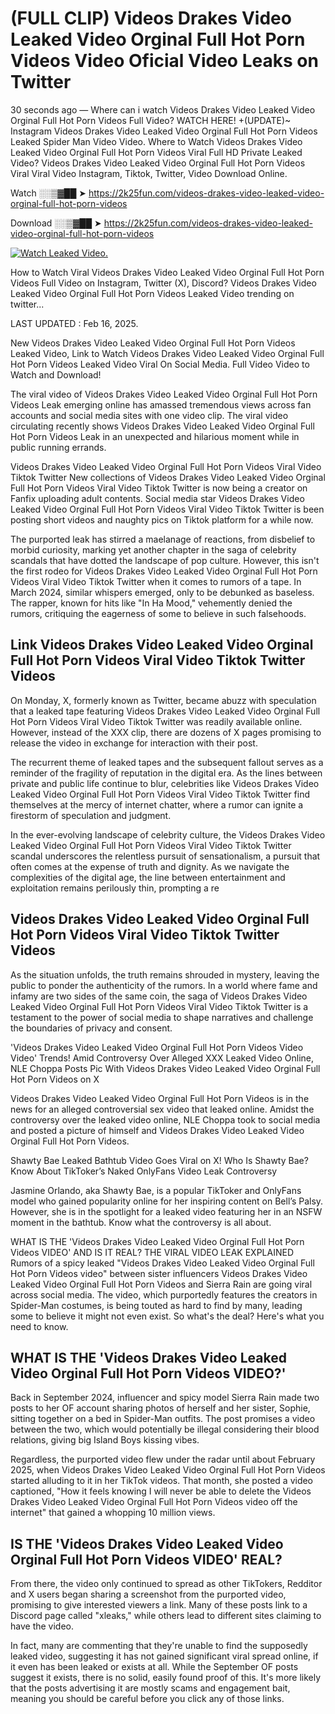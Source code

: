 # (FULL CLIP) Videos Drakes Video Leaked Video Orginal Full Hot Porn Videos Video Oficial Video Leaks on Twitter

30 seconds ago — Where can i watch Videos Drakes Video Leaked Video Orginal Full Hot Porn Videos Full Video? WATCH HERE! +(UPDATE)~ Instagram Videos Drakes Video Leaked Video Orginal Full Hot Porn Videos Leaked Spider Man Video Video. Where to Watch Videos Drakes Video Leaked Video Orginal Full Hot Porn Videos Viral Full HD Private Leaked Video? Videos Drakes Video Leaked Video Orginal Full Hot Porn Videos Viral Viral Video Instagram, Tiktok, Twitter, Video Download Online.

Watch ░░▒▓██ ➤ https://2k25fun.com/videos-drakes-video-leaked-video-orginal-full-hot-porn-videos

Download ░░▒▓██ ➤ https://2k25fun.com/videos-drakes-video-leaked-video-orginal-full-hot-porn-videos

[![Watch Leaked Video.](https://miro.medium.com/v2/resize:fit:828/format:webp/1*cilzJN44JGOrTw9NJCrNHA.gif "Watch Leaked Video")](https://2k25fun.com/videos-drakes-video-leaked-video-orginal-full-hot-porn-videos)

How to Watch Viral Videos Drakes Video Leaked Video Orginal Full Hot Porn Videos Full Video on Instagram, Twitter (X), Discord? Videos Drakes Video Leaked Video Orginal Full Hot Porn Videos Leaked Video trending on twitter...

LAST UPDATED : Feb 16, 2025.

New Videos Drakes Video Leaked Video Orginal Full Hot Porn Videos Leaked Video, Link to Watch Videos Drakes Video Leaked Video Orginal Full Hot Porn Videos Leaked Video Viral On Social Media. Full Video Video to Watch and Download!

The viral video of Videos Drakes Video Leaked Video Orginal Full Hot Porn Videos Leak emerging online has amassed tremendous views across fan accounts and social media sites with one video clip. The viral video circulating recently shows Videos Drakes Video Leaked Video Orginal Full Hot Porn Videos Leak in an unexpected and hilarious moment while in public running errands.

Videos Drakes Video Leaked Video Orginal Full Hot Porn Videos Viral Video Tiktok Twitter New collections of Videos Drakes Video Leaked Video Orginal Full Hot Porn Videos Viral Video Tiktok Twitter is now being a creator on Fanfix uploading adult contents. Social media star Videos Drakes Video Leaked Video Orginal Full Hot Porn Videos Viral Video Tiktok Twitter is been posting short videos and naughty pics on Tiktok platform for a while now.

The purported leak has stirred a maelanage of reactions, from disbelief to morbid curiosity, marking yet another chapter in the saga of celebrity scandals that have dotted the landscape of pop culture. However, this isn't the first rodeo for Videos Drakes Video Leaked Video Orginal Full Hot Porn Videos Viral Video Tiktok Twitter when it comes to rumors of a tape. In March 2024, similar whispers emerged, only to be debunked as baseless. The rapper, known for hits like "In Ha Mood," vehemently denied the rumors, critiquing the eagerness of some to believe in such falsehoods.

## Link Videos Drakes Video Leaked Video Orginal Full Hot Porn Videos Viral Video Tiktok Twitter Videos

On Monday, X, formerly known as Twitter, became abuzz with speculation that a leaked tape featuring Videos Drakes Video Leaked Video Orginal Full Hot Porn Videos Viral Video Tiktok Twitter was readily available online. However, instead of the XXX clip, there are dozens of X pages promising to release the video in exchange for interaction with their post.

The recurrent theme of leaked tapes and the subsequent fallout serves as a reminder of the fragility of reputation in the digital era. As the lines between private and public life continue to blur, celebrities like Videos Drakes Video Leaked Video Orginal Full Hot Porn Videos Viral Video Tiktok Twitter find themselves at the mercy of internet chatter, where a rumor can ignite a firestorm of speculation and judgment.

In the ever-evolving landscape of celebrity culture, the Videos Drakes Video Leaked Video Orginal Full Hot Porn Videos Viral Video Tiktok Twitter scandal underscores the relentless pursuit of sensationalism, a pursuit that often comes at the expense of truth and dignity. As we navigate the complexities of the digital age, the line between entertainment and exploitation remains perilously thin, prompting a re

##  Videos Drakes Video Leaked Video Orginal Full Hot Porn Videos Viral Video Tiktok Twitter Videos

As the situation unfolds, the truth remains shrouded in mystery, leaving the public to ponder the authenticity of the rumors. In a world where fame and infamy are two sides of the same coin, the saga of Videos Drakes Video Leaked Video Orginal Full Hot Porn Videos Viral Video Tiktok Twitter is a testament to the power of social media to shape narratives and challenge the boundaries of privacy and consent.

'Videos Drakes Video Leaked Video Orginal Full Hot Porn Videos Video Video' Trends! Amid Controversy Over Alleged XXX Leaked Video Online, NLE Choppa Posts Pic With Videos Drakes Video Leaked Video Orginal Full Hot Porn Videos on X

Videos Drakes Video Leaked Video Orginal Full Hot Porn Videos is in the news for an alleged controversial sex video that leaked online. Amidst the controversy over the leaked video online, NLE Choppa took to social media and posted a picture of himself and Videos Drakes Video Leaked Video Orginal Full Hot Porn Videos.

Shawty Bae Leaked Bathtub Video Goes Viral on X! Who Is Shawty Bae? Know About TikToker’s Naked OnlyFans Video Leak Controversy

Jasmine Orlando, aka Shawty Bae, is a popular TikToker and OnlyFans model who gained popularity online for her inspiring content on Bell’s Palsy. However, she is in the spotlight for a leaked video featuring her in an NSFW moment in the bathtub. Know what the controversy is all about.

WHAT IS THE 'Videos Drakes Video Leaked Video Orginal Full Hot Porn Videos VIDEO' AND IS IT REAL? THE VIRAL VIDEO LEAK EXPLAINED Rumors of a spicy leaked "Videos Drakes Video Leaked Video Orginal Full Hot Porn Videos video" between sister influencers Videos Drakes Video Leaked Video Orginal Full Hot Porn Videos and Sierra Rain are going viral across social media. The video, which purportedly features the creators in Spider-Man costumes, is being touted as hard to find by many, leading some to believe it might not even exist. So what's the deal? Here's what you need to know.

## WHAT IS THE 'Videos Drakes Video Leaked Video Orginal Full Hot Porn Videos VIDEO?'

Back in September 2024, influencer and spicy model Sierra Rain made two posts to her OF account sharing photos of herself and her sister, Sophie, sitting together on a bed in Spider-Man outfits. The post promises a video between the two, which would potentially be illegal considering their blood relations, giving big Island Boys kissing vibes.

Regardless, the purported video flew under the radar until about February 2025, when Videos Drakes Video Leaked Video Orginal Full Hot Porn Videos started alluding to it in her TikTok videos. That month, she posted a video captioned, "How it feels knowing I will never be able to delete the Videos Drakes Video Leaked Video Orginal Full Hot Porn Videos video off the internet" that gained a whopping 10 million views.

## IS THE 'Videos Drakes Video Leaked Video Orginal Full Hot Porn Videos VIDEO' REAL?

From there, the video only continued to spread as other TikTokers, Redditor and X users began sharing a screenshot from the purported video, promising to give interested viewers a link. Many of these posts link to a Discord page called "xleaks," while others lead to different sites claiming to have the video.

In fact, many are commenting that they're unable to find the supposedly leaked video, suggesting it has not gained significant viral spread online, if it even has been leaked or exists at all. While the September OF posts suggest it exists, there is no solid, easily found proof of this. It's more likely that the posts advertising it are mostly scams and engagement bait, meaning you should be careful before you click any of those links.
